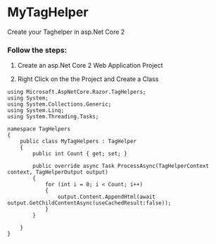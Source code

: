 # MyTagHelper
Create your Taghelper in asp.Net Core 2

### Follow the steps:

1.  Create an asp.Net Core 2 Web Application Project

2.  Right Click on the the Project and Create a Class

```
using Microsoft.AspNetCore.Razor.TagHelpers;
using System;
using System.Collections.Generic;
using System.Linq;
using System.Threading.Tasks;

namespace TagHelpers
{
    public class MyTagHelpers : TagHelper
    {
        public int Count { get; set; }

        public override async Task ProcessAsync(TagHelperContext context, TagHelperOutput output)
        {
            for (int i = 0; i < Count; i++)
            {
                output.Content.AppendHtml(await output.GetChildContentAsync(useCachedResult:false));
            }
        }

    }
}
```
